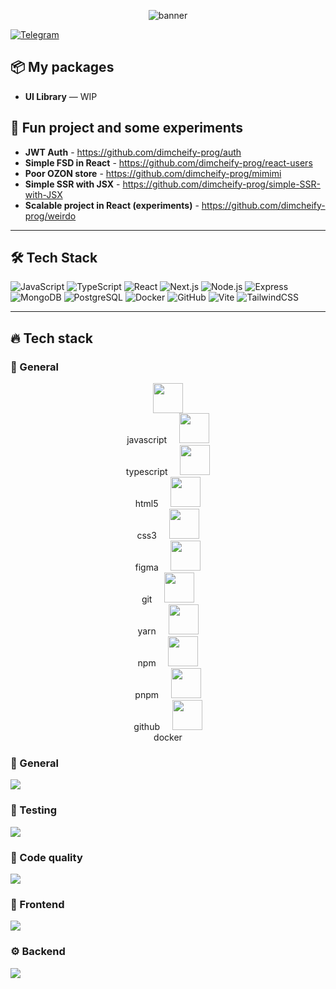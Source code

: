  
<!-- Баннер / заголовок -->
<p align="center">
  <img src="https://capsule-render.vercel.app/api?text=Here%20we%20go%20again&animation=fadeIn&type=waving&color=gradient&height=200&fontSize=50" alt="banner" />
</p>

[![Telegram](https://img.shields.io/badge/Telegram-@dimcheify-blue?logo=telegram)](https://t.me/@dimcheify)  

## 📦 My packages

- **UI Library** — WIP

## 🚀 Fun project and some experiments

- **JWT Auth** - https://github.com/dimcheify-prog/auth
- **Simple FSD in React** - https://github.com/dimcheify-prog/react-users
- **Poor OZON store** - https://github.com/dimcheify-prog/mimimi
- **Simple SSR with JSX** - https://github.com/dimcheify-prog/simple-SSR-with-JSX
- **Scalable project in React (experiments)** - https://github.com/dimcheify-prog/weirdo

---

## 🛠 Tech Stack

![JavaScript](https://img.shields.io/badge/JavaScript-F7DF1E?logo=javascript&logoColor=000)
![TypeScript](https://img.shields.io/badge/TypeScript-3178C6?logo=typescript&logoColor=fff)
![React](https://img.shields.io/badge/React-61DAFB?logo=react&logoColor=000)
![Next.js](https://img.shields.io/badge/Next.js-000000?logo=next.js)
![Node.js](https://img.shields.io/badge/Node.js-339933?logo=node.js&logoColor=fff)
![Express](https://img.shields.io/badge/Express-000000?logo=express&logoColor=fff)
![MongoDB](https://img.shields.io/badge/MongoDB-47A248?logo=mongodb&logoColor=fff)
![PostgreSQL](https://img.shields.io/badge/PostgreSQL-4169E1?logo=postgresql&logoColor=fff)
![Docker](https://img.shields.io/badge/Docker-2496ED?logo=docker&logoColor=fff)
![GitHub](https://img.shields.io/badge/GitHub-181717?logo=github)
![Vite](https://img.shields.io/badge/Vite-646CFF?logo=vite&logoColor=fff)
![TailwindCSS](https://img.shields.io/badge/TailwindCSS-06B6D4?logo=tailwindcss&logoColor=fff)

---

## 🔥 Tech stack

### 🧩 General
<p align="center">
  <img src="https://skillicons.dev/icons?i=js" width="48" /> <br>javascript &nbsp;&nbsp;&nbsp;
  <img src="https://skillicons.dev/icons?i=ts" width="48" /> <br>typescript &nbsp;&nbsp;&nbsp;
  <img src="https://skillicons.dev/icons?i=html" width="48" /> <br>html5 &nbsp;&nbsp;&nbsp;
  <img src="https://skillicons.dev/icons?i=css" width="48" /> <br>css3 &nbsp;&nbsp;&nbsp;
  <img src="https://skillicons.dev/icons?i=figma" width="48" /> <br>figma &nbsp;&nbsp;&nbsp;
  <img src="https://skillicons.dev/icons?i=git" width="48" /> <br>git &nbsp;&nbsp;&nbsp;
  <img src="https://skillicons.dev/icons?i=yarn" width="48" /> <br>yarn &nbsp;&nbsp;&nbsp;
  <img src="https://skillicons.dev/icons?i=npm" width="48" /> <br>npm &nbsp;&nbsp;&nbsp;
  <img src="https://skillicons.dev/icons?i=pnpm" width="48" /> <br>pnpm &nbsp;&nbsp;&nbsp;
  <img src="https://skillicons.dev/icons?i=github" width="48" /> <br>github &nbsp;&nbsp;&nbsp;
  <img src="https://skillicons.dev/icons?i=docker" width="48" /> <br>docker
</p>

### 🧩 General
<kdb>
  <img src="https://skillicons.dev/icons?i=js,ts,html,css,figma,git,yarn,npm,pnpm,github,docker" />
</kdb>

### 🧪 Testing
<p>
  <img src="https://skillicons.dev/icons?i=jest,testinglibrary,storybook,vitest" />
</p>

### 🧹 Code quality
<p>
  <img src="https://skillicons.dev/icons?i=eslint,prettier,stylelint" />
</p>

### 🎨 Frontend
<p>
  <img src="https://skillicons.dev/icons?i=react,nextjs,redux,mobx,materialui" />
</p>

### ⚙️ Backend
<p>
  <img src="https://skillicons.dev/icons?i=nodejs,express,fastify,postgres,mysql" />
</p>

